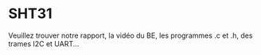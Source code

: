 # SHT31
Veuillez trouver notre rapport, la vidéo du BE, les programmes .c et .h, des trames I2C et UART...

